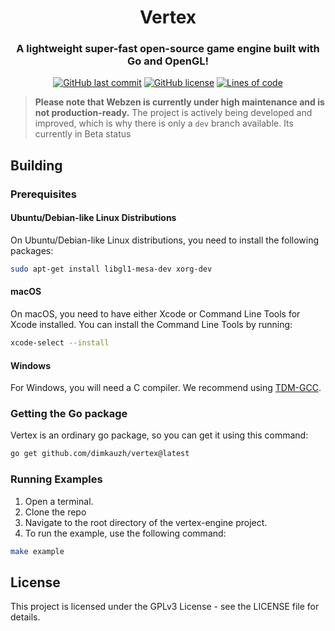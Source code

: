 <h1 align="center">Vertex</h1>
<h3 align="center">A lightweight super-fast open-source game engine built with Go and OpenGL!</h3>

<p align="center">
  <a href="https://github.com/dimkauzh/vertex"><img alt="GitHub last commit" src="https://img.shields.io/github/last-commit/dimkauzh/vertex"></a>
  <a href="https://github.com/dimkauzh/vertex"><img alt="GitHub license" src="https://img.shields.io/github/license/dimkauzh/vertex"></a>
  <a href="https://github.com/dimkauzh/vertex"><img alt="Lines of code" src="https://tokei.rs/b1/github/dimkauzh/vertex?category=lines"></a>
</p>

> **Please note that Webzen is currently under high maintenance and is not production-ready.** The project is actively being developed and improved, which is why there is only a `dev` branch available. Its currently in Beta status


## Building

### Prerequisites
#### Ubuntu/Debian-like Linux Distributions
On Ubuntu/Debian-like Linux distributions, you need to install the following packages:

```bash
sudo apt-get install libgl1-mesa-dev xorg-dev
```
#### macOS
On macOS, you need to have either Xcode or Command Line Tools for Xcode installed. You can install the Command Line Tools by running:

```bash
xcode-select --install
```

#### Windows
For Windows, you will need a C compiler. We recommend using [TDM-GCC](https://jmeubank.github.io/tdm-gcc/download/).

### Getting the Go package
Vertex is an ordinary go package, so you can get it using this command:
```bash
go get github.com/dimkauzh/vertex@latest
```

### Running Examples
1. Open a terminal.
2. Clone the repo
3. Navigate to the root directory of the vertex-engine project.
4. To run the example, use the following command:
```bash
make example
```
## License
This project is licensed under the GPLv3 License - see the LICENSE file for details.
